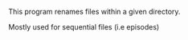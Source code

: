 This program renames files within a given directory.

Mostly used for sequential files (i.e episodes)
